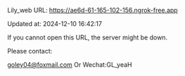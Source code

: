 Lily_web URL: https://ae6d-61-165-102-156.ngrok-free.app

Updated at: 2024-12-10 16:42:17

If you cannot open this URL, the server might be down.

Please contact: 

goley04@foxmail.com Or Wechat:GL_yeaH